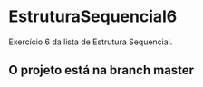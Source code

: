 # EstruturaSequencial6
Exercício 6 da lista de Estrutura Sequencial.

## O projeto está na branch master
